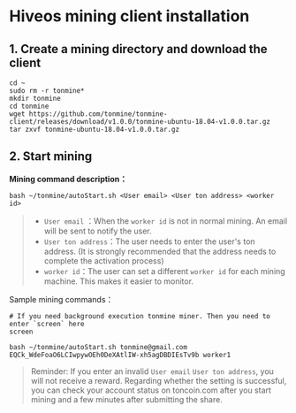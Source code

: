 # Hiveos mining client installation

## 1. Create a mining directory and download the client
```
cd ~
sudo rm -r tonmine*
mkdir tonmine
cd tonmine
wget https://github.com/tonmine/tonmine-client/releases/download/v1.0.0/tonmine-ubuntu-18.04-v1.0.0.tar.gz
tar zxvf tonmine-ubuntu-18.04-v1.0.0.tar.gz
```

## 2. Start mining

**Mining command description：**

```
bash ~/tonmine/autoStart.sh <User email> <User ton address> <worker id>
```
> * `User email` ：When the `worker id` is not in normal mining. An email will be sent to notify the user.
> * `User ton address`：The user needs to enter the user's ton address. (It is strongly recommended that the address needs to complete the activation process)
> * `worker id`：The user can set a different `worker id` for each mining machine. This makes it easier to monitor.

Sample mining commands：
```
# If you need background execution tonmine miner. Then you need to enter `screen` here
screen

bash ~/tonmine/autoStart.sh tonmine@gmail.com EQCk_WdeFoaO6LCIwpywOEh0DeXAtlIW-xh5agDBDIEsTv9b worker1
```

> Reminder: If you enter an invalid `User email` `User ton address`, you will not receive a reward. Regarding whether the setting is successful, you can check your account status on toncoin.com after you start mining and a few minutes after submitting the share.